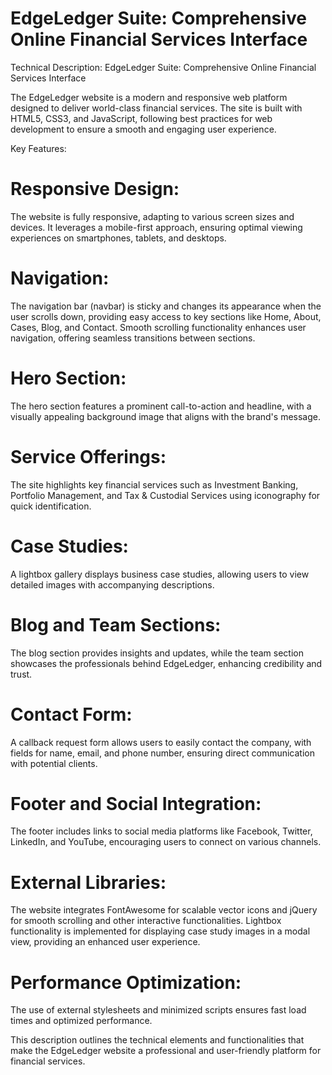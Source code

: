 # EdgeLedger Suite: Comprehensive Online Financial Services Interface

Technical Description: EdgeLedger Suite: Comprehensive Online Financial Services Interface

The EdgeLedger website is a modern and responsive web platform designed to deliver world-class financial services. The site is built with HTML5, CSS3, and JavaScript, following best practices for web development to ensure a smooth and engaging user experience.

Key Features:
# Responsive Design:
The website is fully responsive, adapting to various screen sizes and devices. It leverages a mobile-first approach, ensuring optimal viewing experiences on smartphones, tablets, and desktops.

# Navigation:
The navigation bar (navbar) is sticky and changes its appearance when the user scrolls down, providing easy access to key sections like Home, About, Cases, Blog, and Contact.
Smooth scrolling functionality enhances user navigation, offering seamless transitions between sections.

# Hero Section:
The hero section features a prominent call-to-action and headline, with a visually appealing background image that aligns with the brand's message.

# Service Offerings:
The site highlights key financial services such as Investment Banking, Portfolio Management, and Tax & Custodial Services using iconography for quick identification.

# Case Studies:
A lightbox gallery displays business case studies, allowing users to view detailed images with accompanying descriptions.

# Blog and Team Sections:
The blog section provides insights and updates, while the team section showcases the professionals behind EdgeLedger, enhancing credibility and trust.

# Contact Form:
A callback request form allows users to easily contact the company, with fields for name, email, and phone number, ensuring direct communication with potential clients.

# Footer and Social Integration:
The footer includes links to social media platforms like Facebook, Twitter, LinkedIn, and YouTube, encouraging users to connect on various channels.

# External Libraries:
The website integrates FontAwesome for scalable vector icons and jQuery for smooth scrolling and other interactive functionalities.
Lightbox functionality is implemented for displaying case study images in a modal view, providing an enhanced user experience.

# Performance Optimization:
The use of external stylesheets and minimized scripts ensures fast load times and optimized performance.

This description outlines the technical elements and functionalities that make the EdgeLedger website a professional and user-friendly platform for financial services.
